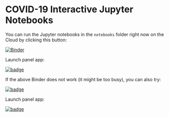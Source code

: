 # COVID-19 Interactive Jupyter Notebooks

You can run the Jupyter notebooks in the `notebooks` folder right now on the Cloud by clicking this button:

[![Binder](https://mybinder.org/badge_logo.svg)](https://mybinder.org/v2/gh/friedrichknuth/covid_dashboard/binder?urlpath=git-pull?repo=https://github.com/friedrichknuth/covid_dashboard)

Launch panel app:

[![badge](https://img.shields.io/static/v1.svg?logo=Jupyter&label=Launch+App&message=binder&color=green)](https://mybinder.org/v2/gh/friedrichknuth/covid_dashboard/binder-app?urlpath=/proxy/5006/dashboard-panel?urlpath=git-pull?repo=https://github.com/friedrichknuth/covid_dashboard/)

If the above Binder does not work (it might be too busy), you can also try:

[![badge](https://img.shields.io/static/v1.svg?logo=Jupyter&label=Pangeo+Binder&message=AWS+us-west-2&color=orange)](https://aws-uswest2-binder.pangeo.io/v2/gh/friedrichknuth/covid_dashboard/binder?urlpath=git-pull?repo=https://github.com/friedrichknuth/covid_dashboard)

Launch panel app:

[![badge](https://img.shields.io/static/v1.svg?logo=Jupyter&label=Launch+App&message=AWS+us-west-2&color=green)](https://aws-uswest2-binder.pangeo.io/v2/gh/friedrichknuth/covid_dashboard/binder-app?urlpath=/proxy/5006/dashboard-panel)
